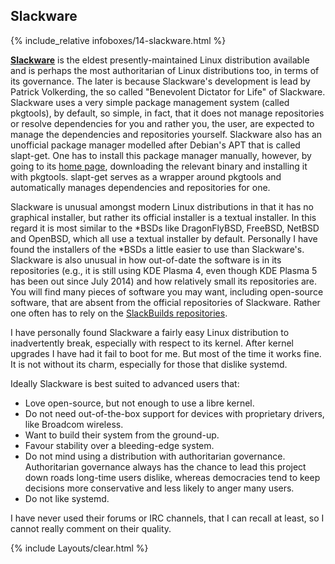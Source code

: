 ## Slackware
{% include_relative infoboxes/14-slackware.html %}

[**Slackware**](http://www.slackware.com/) is the eldest presently-maintained Linux distribution available and is perhaps the most authoritarian of Linux distributions too, in terms of its governance. The later is because Slackware's development is lead by Patrick Volkerding, the so called "Benevolent Dictator for Life" of Slackware. Slackware uses a very simple package management system (called pkgtools), by default, so simple, in fact, that it does not manage repositories or resolve dependencies for you and rather you, the user, are expected to manage the dependencies and repositories yourself. Slackware also has an unofficial package manager modelled after Debian's APT that is called slapt-get. One has to install this package manager manually, however, by going to its [home page](https://software.jaos.org/), downloading the relevant binary and installing it with pkgtools. slapt-get serves as a wrapper around pkgtools and automatically manages dependencies and repositories for one.

Slackware is unusual amongst modern Linux distributions in that it has no graphical installer, but rather its official installer is a textual installer. In this regard it is most similar to the &#42;BSDs like DragonFlyBSD, FreeBSD, NetBSD and OpenBSD, which all use a textual installer by default. Personally I have found the installers of the &#42;BSDs a little easier to use than Slackware's. Slackware is also unusual in how out-of-date the software is in its repositories (e.g., it is still using KDE Plasma 4, even though KDE Plasma 5 has been out since July 2014) and how relatively small its repositories are. You will find many pieces of software you may want, including open-source software, that are absent from the official repositories of Slackware. Rather one often has to rely on the [SlackBuilds repositories](https://slackbuilds.org).

I have personally found Slackware a fairly easy Linux distribution to inadvertently break, especially with respect to its kernel. After kernel upgrades I have had it fail to boot for me. But most of the time it works fine. It is not without its charm, especially for those that dislike systemd.

Ideally Slackware is best suited to advanced users that:

* Love open-source, but not enough to use a libre kernel.
* Do not need out-of-the-box support for devices with proprietary drivers, like Broadcom wireless.
* Want to build their system from the ground-up.
* Favour stability over a bleeding-edge system.
* Do not mind using a distribution with authoritarian governance. Authoritarian governance always has the chance to lead this project down roads long-time users dislike, whereas democracies tend to keep decisions more conservative and less likely to anger many users.
* Do not like systemd.

I have never used their forums or IRC channels, that I can recall at least, so I cannot really comment on their quality. 

{% include Layouts/clear.html %}
